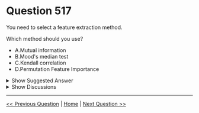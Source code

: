 # Question 517

You need to select a feature extraction method.

Which method should you use?

* A.Mutual information
* B.Mood's median test
* C.Kendall correlation
* D.Permutation Feature Importance

<details>
  <summary>Show Suggested Answer</summary>

  <strong>C</strong><br>

</details>

<details>
  <summary>Show Discussions</summary>

<blockquote><p><strong>jackreacher</strong> <code>(Tue 23 Nov 2021 03:49)</code> - <em>Upvotes: 8</em></p><p>Linear regression module -
When you train a Linear Regression module, you must determine the best features to use in a model. You can choose standard metrics provided to measure performance before and after the feature importance process completes. 

So the answer should be permutation feature importance</p></blockquote>
<blockquote><p><strong>111ssy</strong> <code>(Fri 03 Dec 2021 20:56)</code> - <em>Upvotes: 4</em></p><p>&quot;In this module, feature values are randomly shuffled, one column at a time, and the performance of the model is measured before and after. You can choose one of the standard metrics provided to measure performance.&quot;

https://docs.microsoft.com/en-us/azure/machine-learning/studio-module-reference/permutation-feature-importance</p></blockquote>
<blockquote><p><strong>james2033</strong> <code>(Sat 12 Oct 2024 04:31)</code> - <em>Upvotes: 4</em></p><p>Feature extraction method: 
1) Pearson&#x27;s correlation
2) Kendall&#x27;s rank correlation
3) Spearman&#x27;s rank correlation

https://www.phdata.io/blog/data-science-stats-review/

The question given 4 choices, has one choice for &quot;Kendall correlation&quot; --&gt; Choose C - Kendall correaltion for FEATURE EXTRACTION METHOD.</p></blockquote>
<blockquote><p><strong>phdykd</strong> <code>(Mon 26 Feb 2024 00:54)</code> - <em>Upvotes: 1</em></p><p>Mutual information is a widely used feature extraction method in machine learning, especially in the context of feature selection. It is a statistical method that measures the amount of information that one feature provides about the other.

The main advantage of mutual information is that it can capture non-linear dependencies between variables, making it a powerful technique for extracting relevant features from complex data sets. It is also a computationally efficient method, which can handle high-dimensional data sets.

On the other hand, Mood&#x27;s median test, Kendall correlation, and Permutation Feature Importance are not feature extraction methods, but rather statistical tests or feature importance measures that can be used in the context of feature selection. They do not provide a direct way of extracting features from the data, but rather help in identifying the most relevant features for a given problem.

Therefore, in this case, the best option is to choose Mutual information as a feature extraction method.</p></blockquote>

</details>

---

[<< Previous Question](question_516.md) | [Home](/index.md) | [Next Question >>](question_518.md)
